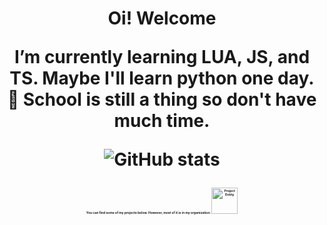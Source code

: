 <h1 align="center">Oi! Welcome
  
I’m currently learning LUA, JS, and TS. Maybe I'll learn python one day. 🤮
School is still a thing so don't have much time.

![GitHub stats](https://github-readme-stats.vercel.app/api?username=XiosBombay&count_private=true&show_icons=true&theme=midnight-purple)

<h2 align="center" style=font-size:5px;> You can find some of my projects below. However, most of it is in my organization.
<a href="https://github.com/Project-Entity">
  <img src="https://github-readme-stats.vercel.app/api/pin/?username=Project-Entity&repo=pe-adminmenu&theme=midnight-purple" alt="Project Entity" style="width:42px;height:42px;">
</a>

